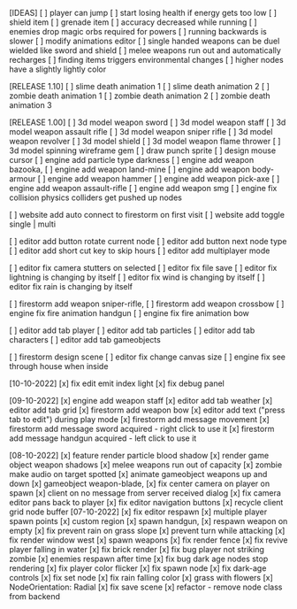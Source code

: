 [IDEAS]
[ ] player can jump
[ ] start losing health if energy gets too low
[ ] shield item
[ ] grenade item
[ ] accuracy decreased while running
[ ] enemies drop magic orbs required for powers
[ ] running backwards is slower
[ ] modify animations editor
[ ] single handed weapons can be duel wielded like sword and shield
[ ] melee weapons run out and automatically recharges
[ ] finding items triggers environmental changes
[ ] higher nodes have a slightly lightly color

[RELEASE 1.10]
[ ] slime death animation 1
[ ] slime death animation 2
[ ] zombie death animation 1
[ ] zombie death animation 2
[ ] zombie death animation 3

[RELEASE 1.00]
[ ] 3d model weapon sword
[ ] 3d model weapon staff
[ ] 3d model weapon assault rifle
[ ] 3d model weapon sniper rifle
[ ] 3d model weapon revolver
[ ] 3d model shield
[ ] 3d model weapon flame thrower
[ ] 3d model spinning wireframe gem
[ ] draw punch sprite
[ ] design mouse cursor
[ ] engine add particle type darkness
[ ] engine add weapon bazooka,
[ ] engine add weapon land-mine
[ ] engine add weapon body-armour
[ ] engine add weapon hammer
[ ] engine add weapon pick-axe
[ ] engine add weapon assault-rifle
[ ] engine add weapon smg
[ ] engine fix collision physics colliders get pushed up nodes

[ ] website add auto connect to firestorm on first visit
[ ] website add toggle single | multi

[ ] editor add button rotate current node
[ ] editor add button next node type
[ ] editor add short cut key to skip hours
[ ] editor add multiplayer mode

[ ] editor fix camera stutters on selected
[ ] editor fix file save
[ ] editor fix lightning is changing by itself
[ ] editor fix wind is changing by itself
[ ] editor fix rain is changing by itself

[ ] firestorm add weapon sniper-rifle,
[ ] firestorm add weapon crossbow
[ ] engine fix fire animation handgun
[ ] engine fix fire animation bow

[ ] editor add tab player
[ ] editor add tab particles
[ ] editor add tab characters
[ ] editor add tab gameobjects

[ ] firestorm design scene
[ ] editor fix change canvas size
[ ] engine fix see through house when inside

[10-10-2022]
[x] fix edit emit index light
[x] fix debug panel

[09-10-2022]
[x] engine add weapon staff
[x] editor add tab weather
[x] editor add tab grid
[x] firestorm add weapon bow
[x] editor add text ("press tab to edit") during play mode
[x] firestorm add message movement
[x] firestorm add message sword acquired - right click to use it
[x] firestorm add message handgun acquired - left click to use it

[08-10-2022]
[x] feature render particle blood shadow
[x] render game object weapon shadows
[x] melee weapons run out of capacity
[x] zombie make audio on target spotted
[x] animate gameobject weapons up and down
[x] gameobject weapon-blade,
[x] fix center camera on player on spawn
[x] client on no message from server received dialog
[x] fix camera editor pans back to player
[x] fix editor navigation buttons
[x] recycle client grid node buffer
[07-10-2022]
[x] fix editor respawn
[x] multiple player spawn points
[x] custom region
[x] spawn handgun,
[x] respawn weapon on empty
[x] fix prevent rain on grass slope
[x] prevent turn while attacking
[x] fix render window west
[x] spawn weapons
[x] fix render fence
[x] fix revive player falling in water
[x] fix brick render
[x] fix bug player not striking zombie
[x] enemies respawn after time
[x] fix bug dark age nodes stop rendering
[x] fix player color flicker
[x] fix spawn node
[x] fix dark-age controls
[x] fix set node
[x] fix rain falling color
[x] grass with flowers
[x] NodeOrientation: Radial
[x] fix save scene
[x] refactor - remove node class from backend